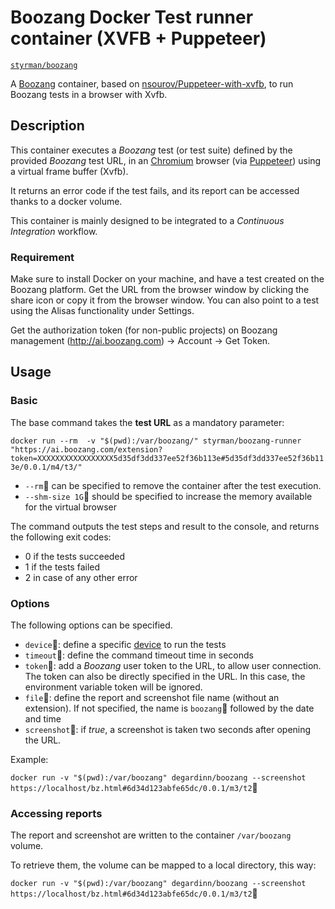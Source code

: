 # Boozang Docker Test runner container (XVFB + Puppeteer)

[`styrman/boozang`](https://hub.docker.com/r/styrman/boozang-runner/)

A [Boozang](https://boozang.com/) container, based on [nsourov/Puppeteer-with-xvfb](https://github.com/nsourov/Puppeteer-with-xvfb), to run Boozang tests in a browser with Xvfb.

## Description

This container executes a *Boozang* test (or test suite) defined by the provided *Boozang* test URL, in an [Chromium](https://www.chromium.org/) browser (via [Puppeteer](https://developers.google.com/web/tools/puppeteer/)) using a virtual frame buffer (Xvfb).

It returns an error code if the test fails, and its report can be accessed thanks to a docker volume.

This container is mainly designed to be integrated to a *Continuous Integration* workflow.

### Requirement

Make sure to install Docker on your machine, and have a test created on the Boozang platform. Get the URL from the browser window by clicking the share icon or copy it from the browser window. You can also point to a test using the Alisas functionality under Settings.  

Get the authorization token (for non-public projects) on Boozang management (http://ai.boozang.com) -> Account -> Get Token.

## Usage

### Basic

The base command takes the **test URL** as a mandatory parameter:

`docker run --rm  -v "$(pwd):/var/boozang/" styrman/boozang-runner "https://ai.boozang.com/extension?token=XXXXXXXXXXXXXXXXX5d35df3dd337ee52f36b113e#5d35df3dd337ee52f36b113e/0.0.1/m4/t3/"`

* `--rm` can be specified to remove the container after the test execution.
* `--shm-size 1G` should be specified to increase the memory available for the virtual browser

The command outputs the test steps and result to the console, and returns the following exit codes:

* 0 if the tests succeeded
* 1 if the tests failed
* 2 in case of any other error

### Options

The following options can be specified.

* `device`: define a specific [device](https://github.com/GoogleChrome/puppeteer/blob/master/DeviceDescriptors.js) to run the tests
* `timeout`: define the command timeout time in seconds
* `token`: add a *Boozang* user token to the URL, to allow user connection. The token can also be directly specified in the URL. In this case, the environment variable token will be ignored.
* `file`: define the report and screenshot file name (without an extension). If not specified, the name is `boozang` followed by the date and time
* `screenshot`: if *true*, a screenshot is taken two seconds after opening the URL.

Example:

`docker run -v "$(pwd):/var/boozang" degardinn/boozang --screenshot https://localhost/bz.html#6d34d123abfe65dc/0.0.1/m3/t2`


### Accessing reports

The report and screenshot are written to the container `/var/boozang` volume.

To retrieve them, the volume can be mapped to a local directory, this way:

`docker run -v "$(pwd):/var/boozang" degardinn/boozang --screenshot https://localhost/bz.html#6d34d123abfe65dc/0.0.1/m3/t2`